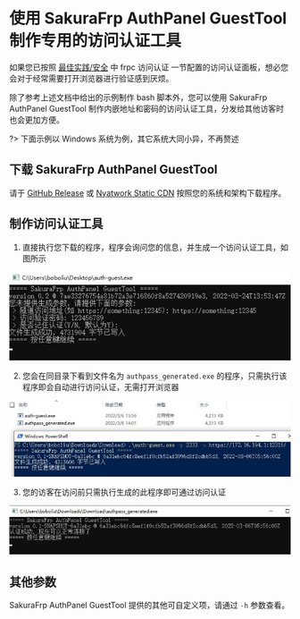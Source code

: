 # 使用 SakuraFrp AuthPanel GuestTool 制作专用的访问认证工具

如果您已按照 [最佳实践/安全](/bestpractice/security) 中 frpc 访问认证 一节配置的访问认证面板，想必您会对于经常需要打开浏览器进行验证感到厌烦。

除了参考上述文档中给出的示例制作 bash 脚本外，您可以使用 SakuraFrp AuthPanel GuestTool 制作内嵌地址和密码的访问认证工具，分发给其他访客时也会更加方便。

?> 下面示例以 Windows 系统为例，其它系统大同小异，不再赘述

## 下载 SakuraFrp AuthPanel GuestTool

请于 [GitHub Release](https://github.com/natfrp/auth-guest/releases/latest) 或 [Nyatwork Static CDN](https://nyat-static.globalslb.net/natfrp/client/auth-guest-0.2/) 按照您的系统和架构下载程序。

## 制作访问认证工具

1. 直接执行您下载的程序，程序会询问您的信息，并生成一个访问认证工具，如图所示

![](_images/auth-guest-gen.jpg)

2. 您会在同目录下看到文件名为 `authpass_generated.exe` 的程序，只需执行该程序即会自动进行访问认证，无需打开浏览器

![](_images/auth-guest-gened.jpg)

3. 您的访客在访问前只需执行生成的此程序即可通过访问认证

![](_images/auth-guest-run.jpg)

## 其他参数

SakuraFrp AuthPanel GuestTool 提供的其他可自定义项，请通过 `-h` 参数查看。
